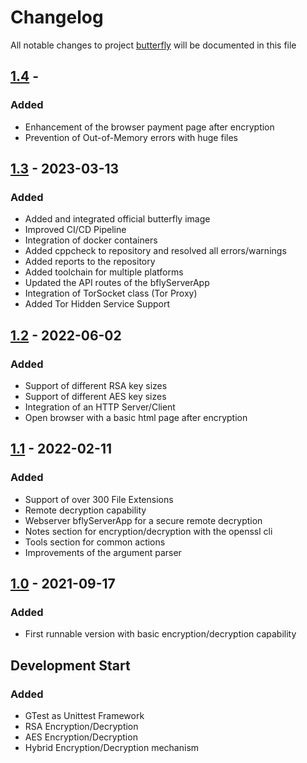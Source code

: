 # Changelog
All notable changes to project [butterfly](https://github.com/bierschi/butterfly) will be documented in this file


## [1.4] -

### Added

- Enhancement of the browser payment page after encryption
- Prevention of Out-of-Memory errors with huge files

## [1.3] - 2023-03-13

### Added

- Added and integrated official butterfly image
- Improved CI/CD Pipeline
- Integration of docker containers
- Added cppcheck to repository and resolved all errors/warnings
- Added reports to the repository
- Added toolchain for multiple platforms
- Updated the API routes of the bflyServerApp
- Integration of TorSocket class (Tor Proxy)
- Added Tor Hidden Service Support

## [1.2] - 2022-06-02

### Added

- Support of different RSA key sizes
- Support of different AES key sizes
- Integration of an HTTP Server/Client
- Open browser with a basic html page after encryption

## [1.1] - 2022-02-11

### Added

- Support of over 300 File Extensions
- Remote decryption capability
- Webserver bflyServerApp for a secure remote decryption
- Notes section for encryption/decryption with the openssl cli
- Tools section for common actions
- Improvements of the argument parser

## [1.0] - 2021-09-17

### Added

- First runnable version with basic encryption/decryption capability

##  Development Start

### Added

- GTest as Unittest Framework
- RSA Encryption/Decryption
- AES Encryption/Decryption
- Hybrid Encryption/Decryption mechanism


[1.4]: https://github.com/bierschi/butterfly/compare/v1.3...v1.4
[1.3]: https://github.com/bierschi/butterfly/compare/v1.2...v1.3
[1.2]: https://github.com/bierschi/butterfly/compare/v1.1...v1.2
[1.1]: https://github.com/bierschi/butterfly/compare/v1.0...v1.1
[1.0]: https://github.com/bierschi/butterfly/releases/tag/v1.0